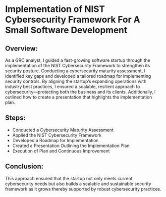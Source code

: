 # Implementation of NIST Cybersecurity Framework For A Small Software Development

<h2>Overview:</h2>
As a GRC analyst, I guided a fast-growing software startup through the implementation of the NIST Cybersecurity Framework to strengthen its security posture. Conducting a cybersecurity maturity assessment, I identified key gaps and developed a tailored roadmap for implementing security controls. By aligning the startup’s expanding operations with industry best practices, I ensured a scalable, resilient approach to cybersecurity—protecting both the business and its clients. Additionally, I outlined how to create a presentation that highlights the implementation plan. 
<br />


<h2>Steps:</h2>

- Conducted a Cybersecurity Maturity Assessment 
- Applied the NIST Cybersecurity Framework 
- Developed a Roadmap for Implementation
- Created a Presentation Outlining the Implementation Plan
- Execution of Plan and Continuous Improvement 

<h2>Conclusion:</h2>

This approach ensured that the startup not only meets current cybersecurity needs but also builds a scalable and sustainable security framework as it grows thereby supported by robust cybersecurity practices.
